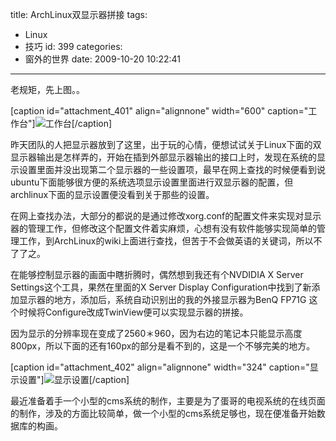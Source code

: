 title: ArchLinux双显示器拼接
tags:
  - Linux
  - 技巧
id: 399
categories:
  - 窗外的世界
date: 2009-10-20 10:22:41
---

老规矩，先上图。。

[caption id="attachment_401" align="alignnone" width="600" caption="工作台"]![工作台](http://blog.liuyixi.com/wp-content/uploads/2009/10/2009.jpg "工作台")[/caption]

昨天团队的人把显示器放到了这里，出于玩的心情，便想试试关于Linux下面的双显示器输出是怎样弄的，开始在插到外部显示器输出的接口上时，发现在系统的显示设置里面并没出现第二个显示器的一些设置项，最早在网上查找的时候便看到说ubuntu下面能够很方便的系统选项显示设置里面进行双显示器的配置，但archlinux下面的显示设置便没看到关于那些的设置。

<!--more-->

在网上查找办法，大部分的都说的是通过修改xorg.conf的配置文件来实现对显示器的管理工作，但修改这个配置文件着实麻烦，心想有没有软件能够实现简单的管理工作，到ArchLinux的wiki上面进行查找，但苦于不会做英语的关键词，所以不了了之。

在能够控制显示器的画面中瞎折腾时，偶然想到我还有个NVDIDIA X Server Settings这个工具，果然在里面的X Server Display Configuration中找到了新添加显示器的地方，添加后，系统自动识别出的我的外接显示器为BenQ FP71G 这个时候将Configure改成TwinView便可以实现显示器的拼接。

因为显示的分辨率现在变成了2560＊960，因为右边的笔记本只能显示高度800px，所以下面的还有160px的部分是看不到的，这是一个不够完美的地方。

[caption id="attachment_402" align="alignnone" width="324" caption="显示设置"]![显示设置](http://blog.liuyixi.com/wp-content/uploads/2009/10/1212.jpg "display")[/caption]

最近准备着手一个小型的cms系统的制作，主要是为了蛋哥的电视系统的在线页面的制作，涉及的方面比较简单，做一个小型的cms系统足够也，现在便准备开始数据库的构画。